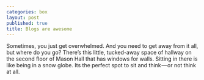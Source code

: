 ```yaml
---
categories: box
layout: post
published: true
title: Blogs are awesome
---
```


Sometimes, you just get overwhelmed. And you need to get away from it all, but where do you go? There’s this little, tucked-away space of hallway on the second floor of Mason Hall that has windows for walls. Sitting in there is like being in a snow globe. Its the perfect spot to sit and think — or not think at all.